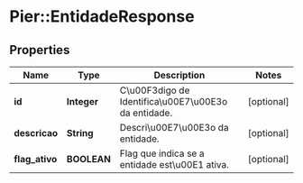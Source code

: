 # Pier::EntidadeResponse

## Properties
Name | Type | Description | Notes
------------ | ------------- | ------------- | -------------
**id** | **Integer** | C\u00F3digo de Identifica\u00E7\u00E3o da entidade. | [optional] 
**descricao** | **String** | Descri\u00E7\u00E3o da entidade. | [optional] 
**flag_ativo** | **BOOLEAN** | Flag que indica se a entidade est\u00E1 ativa. | [optional] 



